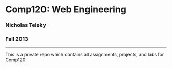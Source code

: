 Comp120: Web Engineering
=======================

### Nicholas Teleky ###
### Fall 2013 ###

- - - - - - - - - - - - - - - -

This is a private repo which contains all assignments, projects, and labs for Comp120.
